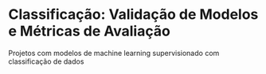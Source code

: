 # Classificação: Validação de Modelos e Métricas de Avaliação
Projetos com modelos de machine learning supervisionado com classificação de dados
